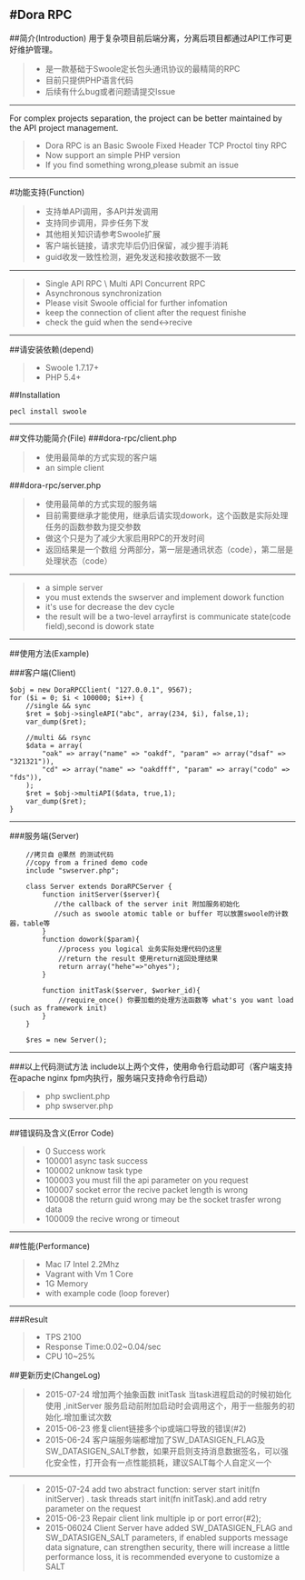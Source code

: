 #Dora RPC
----------
##简介(Introduction)
用于复杂项目前后端分离，分离后项目都通过API工作可更好维护管理。
> * 是一款基础于Swoole定长包头通讯协议的最精简的RPC
> * 目前只提供PHP语言代码
> * 后续有什么bug或者问题请提交Issue

----------
For complex projects separation, the project can be better maintained by the API project management.
> * Dora RPC is an Basic Swoole Fixed Header TCP Proctol tiny RPC
> * Now support an simple PHP version
> * If you find something wrong,please submit an issue

----------

#功能支持(Function)
> * 支持单API调用，多API并发调用
> * 支持同步调用，异步任务下发
> * 其他相关知识请参考Swoole扩展
> * 客户端长链接，请求完毕后仍旧保留，减少握手消耗
> * guid收发一致性检测，避免发送和接收数据不一致

----------

> * Single API RPC \ Multi API Concurrent RPC
> * Asynchronous synchronization
> * Please visit Swoole official for further infomation
> * keep the connection of client after the request finishe
> * check the guid when the send<->recive

----------

##请安装依赖(depend)
> * Swoole 1.7.17+
> * PHP 5.4+

##Installation
```
pecl install swoole
```

----------

##文件功能简介(File)
###dora-rpc/client.php
> * 使用最简单的方式实现的客户端
> * an simple client

###dora-rpc/server.php
> * 使用最简单的方式实现的服务端
> * 目前需要继承才能使用，继承后请实现dowork，这个函数是实际处理任务的函数参数为提交参数
> * 做这个只是为了减少大家启用RPC的开发时间
> * 返回结果是一个数组 分两部分，第一层是通讯状态（code），第二层是处理状态（code）

----------

> * a simple server
> * you must extends the swserver and implement dowork function
> * it's use for decrease the dev cycle
> * the result will be a two-level arrayfirst is communicate state(code field),second is dowork state

----------

##使用方法(Example)

###客户端(Client)
```
$obj = new DoraRPCClient( "127.0.0.1", 9567);
for ($i = 0; $i < 100000; $i++) {
    //single && sync
    $ret = $obj->singleAPI("abc", array(234, $i), false,1);
    var_dump($ret);

    //multi && rsync
    $data = array(
        "oak" => array("name" => "oakdf", "param" => array("dsaf" => "321321")),
        "cd" => array("name" => "oakdfff", "param" => array("codo" => "fds")),
    );
    $ret = $obj->multiAPI($data, true,1);
    var_dump($ret);
}
```

----------

###服务端(Server)
```
    //拷贝自 @果然 的测试代码
    //copy from a frined demo code
    include "swserver.php";
    
    class Server extends DoraRPCServer {
        function initServer($server){
           //the callback of the server init 附加服务初始化
           //such as swoole atomic table or buffer 可以放置swoole的计数器，table等
        }
    	function dowork($param){
    	    //process you logical 业务实际处理代码仍这里
    	    //return the result 使用return返回处理结果
    		return array("hehe"=>"ohyes");
    	}
    	
    	function initTask($server, $worker_id){
    	    //require_once() 你要加载的处理方法函数等 what's you want load (such as framework init)
    	}
    }
    
    $res = new Server();
```

----------

###以上代码测试方法
include以上两个文件，使用命令行启动即可（客户端支持在apache nginx fpm内执行，服务端只支持命令行启动）
> * php swclient.php
> * php swserver.php

----------

##错误码及含义(Error Code)
> * 0 Success work
> * 100001 async task success
> * 100002 unknow task type
> * 100003 you must fill the api parameter on you request
> * 100007 socket error the recive packet length is wrong
> * 100008 the return guid wrong may be the socket trasfer wrong data
> * 100009 the recive wrong or timeout

----------

##性能(Performance)
> * Mac I7 Intel 2.2Mhz 
> * Vagrant with Vm 1 Core
> * 1G Memory
> * with example code (loop forever)

----------
###Result
> * TPS 2100
> * Response Time:0.02~0.04/sec
> * CPU 10~25%

##更新历史(ChangeLog)
> * 2015-07-24 增加两个抽象函数 initTask 当task进程启动的时候初始化使用 ,initServer 服务启动前附加启动时会调用这个，用于一些服务的初始化.增加重试次数
> * 2015-06-23 修复client链接多个ip或端口导致的错误(#2)
> * 2015-06-24 客户端服务端都增加了SW_DATASIGEN_FLAG及SW_DATASIGEN_SALT参数，如果开启则支持消息数据签名，可以强化安全性，打开会有一点性能损耗，建议SALT每个人自定义一个

----------
> * 2015-07-24 add two abstract function: server start init(fn initServer) . task threads start init(fn initTask).and add retry parameter on the request
> * 2015-06-23 Repair client link multiple ip or port error(#2);
> * 2015-06024 Client Server have added SW_DATASIGEN_FLAG and SW_DATASIGEN_SALT parameters, if enabled supports message data signature, can strengthen security, there will increase a little performance loss, it is recommended everyone to customize a SALT
